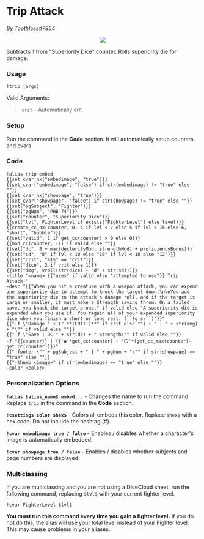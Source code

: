 # Trip Attack
*By Toothless#7854*

<p align="center">
  <img src="https://i.imgur.com/nj0rPc3.png"/>
</p>

Subtracts 1 from "Superiority Dice" counter. Rolls superiority die for damage.

### Usage

``!trip [args]``

Valid Arguments:

> ``crit`` - Automatically crit

### Setup
Run the command in the **Code** section. It will automatically setup counters and cvars.

### Code

```GN
!alias trip embed
{{set_cvar_nx("embedimage", "true")}}
{{set_cvar("embedimage", "false") if str(embedimage) != "true" else ""}}
{{set_cvar_nx("showpage", "true")}}
{{set_cvar("showpage", "false") if str(showpage) != "true" else ""}}
{{set("pgSubject", "Fighter")}}
{{set("pgNum", "PHB 74")}}
{{set("counter", "Superiority Dice")}}
{{set("lvl", FighterLevel if exists("FighterLevel") else level)}}
{{create_cc_nx(counter, 0, 4 if lvl < 7 else 5 if lvl < 15 else 6, "short", "bubble")}}
{{set("valid", 1 if get_cc(counter) > 0 else 0)}}
{{mod_cc(counter, -1) if valid else ""}}
{{set("dc", 8 + max(dexterityMod, strengthMod) + proficiencyBonus)}}
{{set("sd", "8" if lvl < 10 else "10" if lvl < 18 else "12")}}
{{set("crit", "%1%" == "crit")}}
{{set("dice", 2 if crit else 1)}}
{{set("dmg", vroll(str(dice) + "d" + str(sd)))}}
-title "<name> {{"uses" if valid else "attempted to use"}} Trip Attack!"
-desc "{{"When you hit a creature with a weapon attack, you can expend one superiority die to attempt to knock the target down.\n\nYou add the superiority die to the attack’s damage roll, and if the target is Large or smaller, it must make a Strength saving throw. On a failed save, you knock the target prone." if valid else "A superiority die is expended when you use it. You regain all of your expended superiority dice when you finish a short or long rest. (``!g sr``)"}}"
{{"-f \"Damage " + (" **(CRIT!)**" if crit else "") + " | " + str(dmg) + "\"" if valid else ""}}
{{"-f \"Save | DC " + str(dc) + " Strength\"" if valid else ""}}
-f "{{counter}} | {{'◉'*get_cc(counter) + '〇'*(get_cc_max(counter)-get_cc(counter))}}"
{{"-footer \"" + pgSubject + " | " + pgNum + "\"" if str(showpage) == "true" else ""}}
{{"-thumb <image>" if str(embedimage) == "true" else ""}}
-color <color>
```

### Personalization Options

**``!alias $alias_name$ embed...``** - Changes the name to run the command. Replace ``trip`` in the command in the **Code** section.

**``!csettings color $hex$``** - Colors all embeds this color. Replace ``$hex$`` with a hex code. Do not include the hashtag (#).

**``!cvar embedimage true / false``** - Enables / disables whether a character's image is automatically embedded.

**``!cvar showpage true / false``** - Enables / disables whether subjects and page numbers are displayed.

### Multiclassing

If you are multiclassing and you are not using a DiceCloud sheet, run the following command, replacing ``$lvl$`` with your current fighter level.

```GN
!cvar FighterLevel $lvl$
```

**You must run this command every time you gain a fighter level.** If you do not do this, the alias will use your total level instead of your Fighter level. This may cause problems in your aliases.
